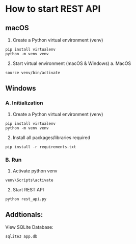 # How to start REST API

## macOS
1. Create a Python virtual environment (venv)

```
pip install virtualenv
python -m venv venv
```

2. Start virtual environment (macOS & Windows)
   a. MacOS

```
source venv/bin/activate
```

## Windows

### A. Initialization

1. Create a Python virtual environment (venv)

```
pip install virtualenv
python -m venv venv
```

2. Install all packages/libraries required
```
pip install -r requirements.txt
```


### B. Run

1. Activate python venv
```
venv\Scripts\activate
```

2. Start REST API
```
python rest_api.py
```


## Addtionals:

View SQLite Database:

```
sqlite3 app.db
```
